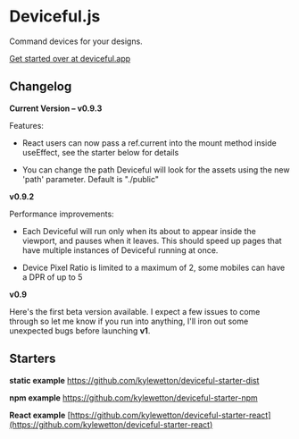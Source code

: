 # Deviceful.js

Command devices for your designs.

[Get started over at deviceful.app](https://deviceful.app/)

## Changelog

**Current Version – v0.9.3**

Features:

- React users can now pass a ref.current into the mount method inside useEffect, see the starter below for details

- You can change the path Deviceful will look for the assets using the new 'path' parameter. Default is "./public"

**v0.9.2**

Performance improvements:

- Each Deviceful will run only when its about to appear inside the viewport, and pauses when it leaves. This should speed up pages that have multiple instances of Deviceful running at once.

- Device Pixel Ratio is limited to a maximum of 2, some mobiles can have a DPR of up to 5

**v0.9**

Here's the first beta version available. I expect a few issues to come through so let me know if you run into anything, I'll iron out some unexpected bugs before launching **v1**.

## Starters

**static example**
https://github.com/kylewetton/deviceful-starter-dist

**npm example**
https://github.com/kylewetton/deviceful-starter-npm

**React example**
[https://github.com/kylewetton/deviceful-starter-react](https://github.com/kylewetton/deviceful-starter-react)
